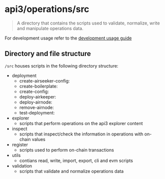 # api3/operations/src

> A directory that contains the scripts used to validate, normalize, write and manipulate operations data.

For development usage refer to the [development usage guide](../DEVELOPMENT_USAGE.md)

## Directory and file structure

`/src` houses scripts in the following directory structure:

- deployment
  - create-airseeker-config:
  - create-boilerplate:
  - create-config:
  - deploy-airkeeper:
  - deploy-airnode:
  - remove-airnode:
  - test-deployment:
- explorer
  - scripts that perform operations on the api3 explorer content
- inspect
  - scripts that inspect/check the information in operations with on-chain values
- register
  - scripts used to perform on-chain transactions
- utils
  - contians read, write, import, export, cli and evm scripts
- validation
  - scripts that validate and normalize operations data
